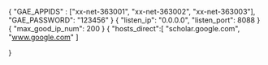 {
  "GAE_APPIDS" : ["xx-net-363001", "xx-net-363002", "xx-net-363003"],
  "GAE_PASSWORD": "123456"
}
{
  "listen_ip": "0.0.0.0",
  "listen_port": 8088
}
{
  "max_good_ip_num": 200
}
{
  "hosts_direct":[
    "scholar.google.com",
    "www.google.com"
  ] 

}